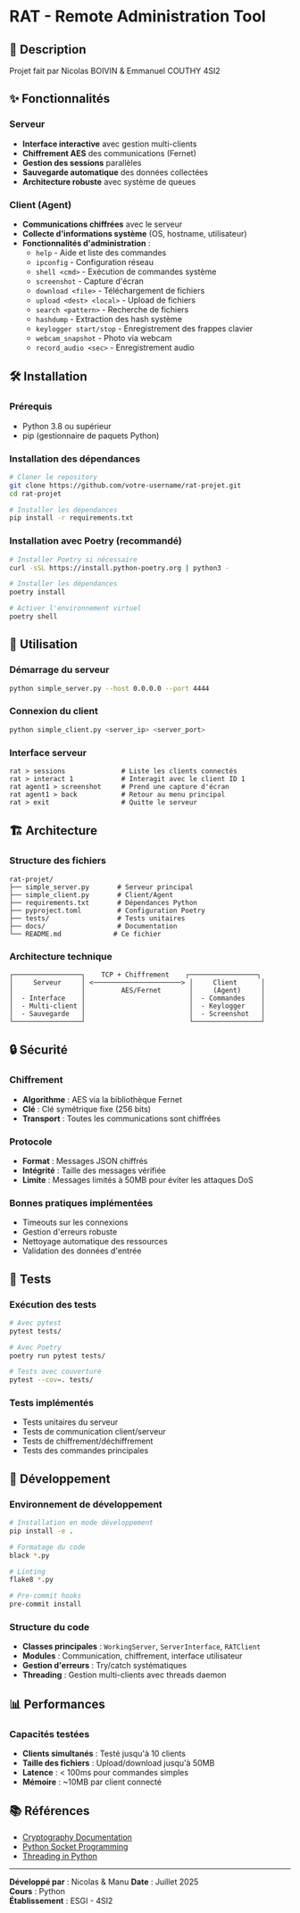# RAT - Remote Administration Tool

## 📝 Description

Projet fait par Nicolas BOIVIN & Emmanuel COUTHY 4SI2

## ✨ Fonctionnalités

### Serveur
- **Interface interactive** avec gestion multi-clients
- **Chiffrement AES** des communications (Fernet)
- **Gestion des sessions** parallèles
- **Sauvegarde automatique** des données collectées
- **Architecture robuste** avec système de queues

### Client (Agent)
- **Communications chiffrées** avec le serveur
- **Collecte d'informations système** (OS, hostname, utilisateur)
- **Fonctionnalités d'administration** :
  - `help` - Aide et liste des commandes
  - `ipconfig` - Configuration réseau
  - `shell <cmd>` - Exécution de commandes système
  - `screenshot` - Capture d'écran
  - `download <file>` - Téléchargement de fichiers
  - `upload <dest> <local>` - Upload de fichiers
  - `search <pattern>` - Recherche de fichiers
  - `hashdump` - Extraction des hash système
  - `keylogger start/stop` - Enregistrement des frappes clavier
  - `webcam_snapshot` - Photo via webcam
  - `record_audio <sec>` - Enregistrement audio

## 🛠️ Installation

### Prérequis
- Python 3.8 ou supérieur
- pip (gestionnaire de paquets Python)

### Installation des dépendances
```bash
# Cloner le repository
git clone https://github.com/votre-username/rat-projet.git
cd rat-projet

# Installer les dépendances
pip install -r requirements.txt
```

### Installation avec Poetry (recommandé)
```bash
# Installer Poetry si nécessaire
curl -sSL https://install.python-poetry.org | python3 -

# Installer les dépendances
poetry install

# Activer l'environnement virtuel
poetry shell
```

## 🚀 Utilisation

### Démarrage du serveur
```bash
python simple_server.py --host 0.0.0.0 --port 4444
```

### Connexion du client
```bash
python simple_client.py <server_ip> <server_port>
```

### Interface serveur
```
rat > sessions              # Liste les clients connectés
rat > interact 1            # Interagit avec le client ID 1
rat agent1 > screenshot     # Prend une capture d'écran
rat agent1 > back           # Retour au menu principal
rat > exit                  # Quitte le serveur
```

## 🏗️ Architecture

### Structure des fichiers
```
rat-projet/
├── simple_server.py       # Serveur principal
├── simple_client.py       # Client/Agent
├── requirements.txt       # Dépendances Python
├── pyproject.toml         # Configuration Poetry
├── tests/                 # Tests unitaires
├── docs/                  # Documentation
└── README.md             # Ce fichier
```

### Architecture technique
```
┌─────────────────┐    TCP + Chiffrement    ┌─────────────────┐
│     Serveur     │ <──────────────────────> │     Client      │
│                 │         AES/Fernet       │     (Agent)     │
│  - Interface    │                          │  - Commandes    │
│  - Multi-client │                          │  - Keylogger    │
│  - Sauvegarde   │                          │  - Screenshot   │
└─────────────────┘                          └─────────────────┘
```

## 🔒 Sécurité

### Chiffrement
- **Algorithme** : AES via la bibliothèque Fernet
- **Clé** : Clé symétrique fixe (256 bits)
- **Transport** : Toutes les communications sont chiffrées

### Protocole
- **Format** : Messages JSON chiffrés
- **Intégrité** : Taille des messages vérifiée
- **Limite** : Messages limités à 50MB pour éviter les attaques DoS

### Bonnes pratiques implémentées
- Timeouts sur les connexions
- Gestion d'erreurs robuste
- Nettoyage automatique des ressources
- Validation des données d'entrée

## 🧪 Tests

### Exécution des tests
```bash
# Avec pytest
pytest tests/

# Avec Poetry
poetry run pytest tests/

# Tests avec couverture
pytest --cov=. tests/
```

### Tests implémentés
- Tests unitaires du serveur
- Tests de communication client/serveur
- Tests de chiffrement/déchiffrement
- Tests des commandes principales

## 🔧 Développement

### Environnement de développement
```bash
# Installation en mode développement
pip install -e .

# Formatage du code
black *.py

# Linting
flake8 *.py

# Pre-commit hooks
pre-commit install
```

### Structure du code
- **Classes principales** : `WorkingServer`, `ServerInterface`, `RATClient`
- **Modules** : Communication, chiffrement, interface utilisateur
- **Gestion d'erreurs** : Try/catch systématiques
- **Threading** : Gestion multi-clients avec threads daemon

## 📊 Performances

### Capacités testées
- **Clients simultanés** : Testé jusqu'à 10 clients
- **Taille des fichiers** : Upload/download jusqu'à 50MB
- **Latence** : < 100ms pour commandes simples
- **Mémoire** : ~10MB par client connecté

## 📚 Références

- [Cryptography Documentation](https://cryptography.io/)
- [Python Socket Programming](https://docs.python.org/3/library/socket.html)
- [Threading in Python](https://docs.python.org/3/library/threading.html)

---

**Développé par** : Nicolas & Manu
**Date** : Juillet 2025  
**Cours** : Python  
**Établissement** : ESGI - 4SI2